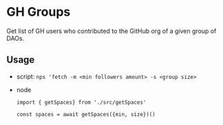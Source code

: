 # GH Groups

Get list of GH users who contributed to the GitHub org of a given group of DAOs.

## Usage

- script: `nps 'fetch -m <min followers amount> -s <group size>`
- node

  ```
  import { getSpaces} from './src/getSpaces'

  const spaces = await getSpaces({min, size})()
  ```
